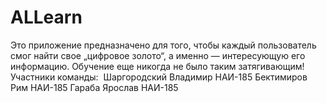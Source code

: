 # ALLearn
Это приложение предназначено для того, чтобы каждый пользователь смог найти свое „цифровое золото“, а именно — интересующую его информацию.
Обучение еще никогда не было таким затягивающим!
Участники команды: 
Шаргородский Владимир НАИ-185
Бектимиров Рим НАИ-185
Гараба Ярослав НАИ-185
